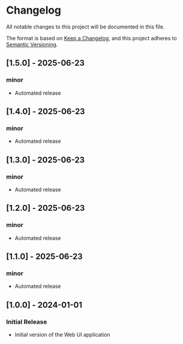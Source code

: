 # Changelog

All notable changes to this project will be documented in this file.

The format is based on [Keep a Changelog](https://keepachangelog.com/en/1.0.0/),
and this project adheres to [Semantic Versioning](https://semver.org/spec/v2.0.0.html).

## [1.5.0] - 2025-06-23

### minor
- Automated release


## [1.4.0] - 2025-06-23

### minor
- Automated release


## [1.3.0] - 2025-06-23

### minor
- Automated release


## [1.2.0] - 2025-06-23

### minor
- Automated release


## [1.1.0] - 2025-06-23

### minor
- Automated release


## [1.0.0] - 2024-01-01

### Initial Release
- Initial version of the Web UI application